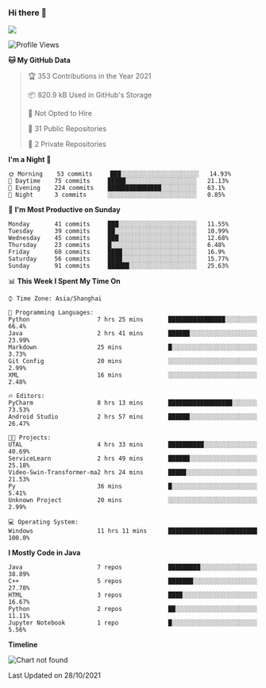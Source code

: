 ### Hi there 👋

<!--
**zhou-ning/zhou-ning** is a ✨ _special_ ✨ repository because its `README.md` (this file) appears on your GitHub profile.

Here are some ideas to get you started:

- 🔭 I’m currently working on ...
- 🌱 I’m currently learning ...
- 👯 I’m looking to collaborate on ...
- 🤔 I’m looking for help with ...
- 💬 Ask me about ...
- 📫 How to reach me: ...
- 😄 Pronouns: ...
- ⚡ Fun fact: ...
-->
![](https://github-readme-stats.vercel.app/api?username=zhou-ning)

<!--START_SECTION:waka-->
![Profile Views](http://img.shields.io/badge/Profile%20Views-0-blue)

**🐱 My GitHub Data** 

> 🏆 353 Contributions in the Year 2021
 > 
> 📦 820.9 kB Used in GitHub's Storage 
 > 
> 🚫 Not Opted to Hire
 > 
> 📜 31 Public Repositories 
 > 
> 🔑 2 Private Repositories  
 > 
**I'm a Night 🦉** 

```text
🌞 Morning    53 commits     ███░░░░░░░░░░░░░░░░░░░░░░   14.93% 
🌆 Daytime    75 commits     █████░░░░░░░░░░░░░░░░░░░░   21.13% 
🌃 Evening    224 commits    ███████████████░░░░░░░░░░   63.1% 
🌙 Night      3 commits      ░░░░░░░░░░░░░░░░░░░░░░░░░   0.85%

```
📅 **I'm Most Productive on Sunday** 

```text
Monday       41 commits     ███░░░░░░░░░░░░░░░░░░░░░░   11.55% 
Tuesday      39 commits     ██░░░░░░░░░░░░░░░░░░░░░░░   10.99% 
Wednesday    45 commits     ███░░░░░░░░░░░░░░░░░░░░░░   12.68% 
Thursday     23 commits     █░░░░░░░░░░░░░░░░░░░░░░░░   6.48% 
Friday       60 commits     ████░░░░░░░░░░░░░░░░░░░░░   16.9% 
Saturday     56 commits     ████░░░░░░░░░░░░░░░░░░░░░   15.77% 
Sunday       91 commits     ██████░░░░░░░░░░░░░░░░░░░   25.63%

```


📊 **This Week I Spent My Time On** 

```text
⌚︎ Time Zone: Asia/Shanghai

💬 Programming Languages: 
Python                   7 hrs 25 mins       ████████████████░░░░░░░░░   66.4% 
Java                     2 hrs 41 mins       ██████░░░░░░░░░░░░░░░░░░░   23.99% 
Markdown                 25 mins             █░░░░░░░░░░░░░░░░░░░░░░░░   3.73% 
Git Config               20 mins             ░░░░░░░░░░░░░░░░░░░░░░░░░   2.99% 
XML                      16 mins             ░░░░░░░░░░░░░░░░░░░░░░░░░   2.48%

🔥 Editors: 
PyCharm                  8 hrs 13 mins       ██████████████████░░░░░░░   73.53% 
Android Studio           2 hrs 57 mins       ██████░░░░░░░░░░░░░░░░░░░   26.47%

🐱‍💻 Projects: 
UTAL                     4 hrs 33 mins       ██████████░░░░░░░░░░░░░░░   40.69% 
ServiceLearn             2 hrs 49 mins       ██████░░░░░░░░░░░░░░░░░░░   25.18% 
Video-Swin-Transformer-ma2 hrs 24 mins       █████░░░░░░░░░░░░░░░░░░░░   21.53% 
Py                       36 mins             █░░░░░░░░░░░░░░░░░░░░░░░░   5.41% 
Unknown Project          20 mins             ░░░░░░░░░░░░░░░░░░░░░░░░░   2.99%

💻 Operating System: 
Windows                  11 hrs 11 mins      █████████████████████████   100.0%

```

**I Mostly Code in Java** 

```text
Java                     7 repos             █████████░░░░░░░░░░░░░░░░   38.89% 
C++                      5 repos             ███████░░░░░░░░░░░░░░░░░░   27.78% 
HTML                     3 repos             ████░░░░░░░░░░░░░░░░░░░░░   16.67% 
Python                   2 repos             ██░░░░░░░░░░░░░░░░░░░░░░░   11.11% 
Jupyter Notebook         1 repo              █░░░░░░░░░░░░░░░░░░░░░░░░   5.56%

```


**Timeline**

![Chart not found](https://raw.githubusercontent.com/zhou-ning/zhou-ning/main/charts/bar_graph.png) 


 Last Updated on 28/10/2021
<!--END_SECTION:waka-->
